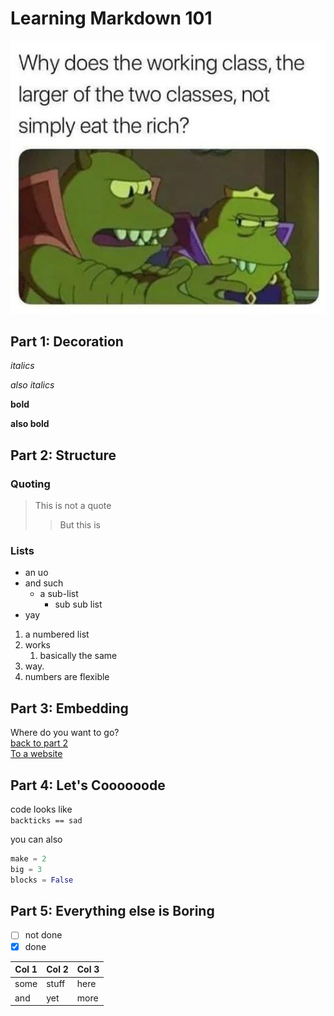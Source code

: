 # Learning Markdown 101

![a picture](Learn_Markdown/img/eat_the_rich.jpg)

## Part 1: Decoration

*italics*

_also italics_

**bold**

__also bold__

## Part 2: Structure

### Quoting

> This is not a quote
>> But this is

### Lists

- an uo
- and such
  - a sub-list
    - sub sub list
- yay

1. a numbered list
2. works
   1. basically the same
4. way.
1. numbers are flexible

## Part 3: Embedding

Where do you want to go? <br>
[back to part 2](#part-2-structure) <br>
[To a website](https://www.google.com)

## Part 4: Let's Coooooode

code looks like <br>
`backticks == sad`

you can also <br>
```python
make = 2
big = 3
blocks = False
```

## Part 5: Everything else is Boring

* [ ] not done
* [x] done

| Col 1 | Col 2 |  Col 3 |
|-------|-------|---------|
| some  | stuff | here |
|  and  | yet | more |
